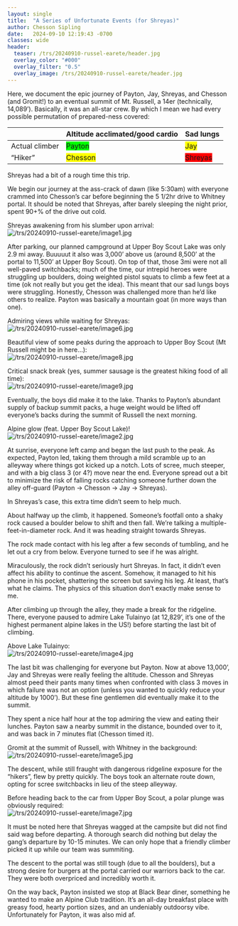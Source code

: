 ```yaml
---
layout: single
title:  "A Series of Unfortunate Events (for Shreyas)"
author: Chesson Sipling
date:   2024-09-10 12:19:43 -0700
classes: wide
header:
  teaser: /trs/20240910-russel-earete/header.jpg
  overlay_color: "#000"
  overlay_filter: "0.5"
  overlay_image: /trs/20240910-russel-earete/header.jpg
---
```


Here, we document the epic journey of Payton, Jay, Shreyas, and Chesson (and Gromit\!) to an eventual summit of Mt. Russell, a 14er (technically, 14,089’). Basically, it was an all-star crew. By which I mean we had every possible permutation of prepared-ness covered:

|  | Altitude acclimated/good cardio | Sad lungs |
| :---- | :---- | :---- |
| Actual climber | <span style="background-color: #00FF00">Payton</span> | <span style="background-color: #FFFF00">Jay</span>  |
| “Hiker” | <span style="background-color: #FFFF00">Chesson</span> | <span style="background-color: #FF0000">Shreyas</span>  |

Shreyas had a bit of a rough time this trip.

We begin our journey at the ass-crack of dawn (like 5:30am) with everyone crammed into Chesson’s car before beginning the 5 1/2hr drive to Whitney portal. It should be noted that Shreyas, after barely sleeping the night prior, spent 90+% of the drive out cold.

Shreyas awakening from his slumber upon arrival:
![/trs/20240910-russel-earete/image1.jpg](image1)

After parking, our planned campground at Upper Boy Scout Lake was only 2.9 mi away. Buuuuut it also was 3,000’ above us (around 8,500’ at the portal to 11,500’ at Upper Boy Scout). On top of that, those 3mi were not all well-paved switchbacks; much of the time, our intrepid heroes were struggling up boulders, doing weighted pistol squats to climb a few feet at a time (ok not really but you get the idea). This meant that our sad lungs boys were struggling. Honestly, Chesson was challenged more than he’d like others to realize. Payton was basically a mountain goat (in more ways than one).

Admiring views while waiting for Shreyas:  
![/trs/20240910-russel-earete/image6.jpg](image2)


Beautiful view of some peaks during the approach to Upper Boy Scout (Mt Russell might be in here…):  
![/trs/20240910-russel-earete/image8.jpg]()

Critical snack break (yes, summer sausage is the greatest hiking food of all time):  
![/trs/20240910-russel-earete/image9.jpg]()

Eventually, the boys did make it to the lake. Thanks to Payton’s abundant supply of backup summit packs, a huge weight would be lifted off everyone’s backs during the summit of Russell the next morning.

Alpine glow (feat. Upper Boy Scout Lake)\!  
![/trs/20240910-russel-earete/image2.jpg]()

At sunrise, everyone left camp and began the last push to the peak. As expected, Payton led, taking them through a mild scramble up to an alleyway where things got kicked up a notch. Lots of scree, much steeper, and with a big class 3 (or 4?) move near the end. Everyone spread out a bit to minimize the risk of falling rocks catching someone further down the alley off-guard (Payton \-\> Chesson \-\> Jay \-\> Shreyas).

In Shreyas’s case, this extra time didn’t seem to help much.

About halfway up the climb, it happened. Someone’s footfall onto a shaky rock caused a boulder below to shift and then fall. We’re talking a multiple-feet-in-diameter rock. And it was heading straight towards Shreyas.

The rock made contact with his leg after a few seconds of tumbling, and he let out a cry from below. Everyone turned to see if he was alright.

Miraculously, the rock didn’t seriously hurt Shreyas. In fact, it didn’t even affect his ability to continue the ascent. Somehow, it managed to hit his phone in his pocket, shattering the screen but saving his leg. At least, that’s what he claims. The physics of this situation don’t exactly make sense to me.

After climbing up through the alley, they made a break for the ridgeline. There, everyone paused to admire Lake Tulainyo (at 12,829’, it’s one of the highest permanent alpine lakes in the US\!) before starting the last bit of climbing.

Above Lake Tulainyo:  
![/trs/20240910-russel-earete/image4.jpg]()

The last bit was challenging for everyone but Payton. Now at above 13,000’, Jay and Shreyas were really feeling the altitude. Chesson and Shreyas almost peed their pants many times when confronted with class 3 moves in which failure was not an option (unless you wanted to quickly reduce your altitude by 1000’). But these fine gentlemen did eventually make it to the summit.

They spent a nice half hour at the top admiring the view and eating their lunches. Payton saw a nearby summit in the distance, bounded over to it, and was back in 7 minutes flat (Chesson timed it).

Gromit at the summit of Russell, with Whitney in the background:  
![/trs/20240910-russel-earete/image5.jpg]()

The descent, while still fraught with dangerous ridgeline exposure for the “hikers”, flew by pretty quickly. The boys took an alternate route down, opting for scree switchbacks in lieu of the steep alleyway.


Before heading back to the car from Upper Boy Scout, a polar plunge was obviously required:  
![/trs/20240910-russel-earete/image7.jpg]()

It must be noted here that Shreyas wagged at the campsite but did not find said wag before departing. A thorough search did nothing but delay the gang’s departure by 10-15 minutes. We can only hope that a friendly climber picked it up while our team was summiting.

The descent to the portal was still tough (due to all the boulders), but a strong desire for burgers at the portal carried our warriors back to the car. They were both overpriced and incredibly worth it.

On the way back, Payton insisted we stop at Black Bear diner, something he wanted to make an Alpine Club tradition. It’s an all-day breakfast place with greasy food, hearty portion sizes, and an undeniably outdoorsy vibe. Unfortunately for Payton, it was also mid af.
